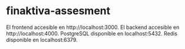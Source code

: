 # finaktiva-assesment

El frontend accesible en http://localhost:3000.
El backend accesible en http://localhost:4000.
PostgreSQL disponible en localhost:5432.
Redis disponible en localhost:6379.